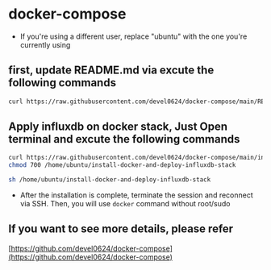 # docker-compose

- If you're using a different user, replace "ubuntu" with the one you're currently using

## first, update README.md via excute the following commands

```sh
curl https://raw.githubusercontent.com/devel0624/docker-compose/main/README.md > /home/ubuntu/README.md
```

## Apply influxdb on docker stack, Just Open terminal and excute the following commands

```sh
curl https://raw.githubusercontent.com/devel0624/docker-compose/main/influxdb/shell/influxdb-on-docker-stack > /home/ubuntu/install-docker-and-deploy-influxdb-stack
chmod 700 /home/ubuntu/install-docker-and-deploy-influxdb-stack

sh /home/ubuntu/install-docker-and-deploy-influxdb-stack
```

- After the installation is complete, terminate the session and reconnect via SSH. 
  Then, you will use `docker` command without root/sudo

## If you want to see more details, please refer 
[https://github.com/devel0624/docker-compose](https://github.com/devel0624/docker-compose) 
